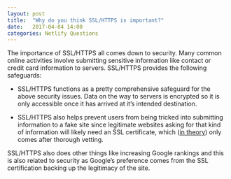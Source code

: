```yaml
---
layout: post
title:  "Why do you think SSL/HTTPS is important?"
date:   2017-04-04 14:00
categories: Netlify Questions
---
```


The importance of SSL/HTTPS all comes down to security. Many common online activities involve submitting sensitive information like contact or credit card information to servers. SSL/HTTPS provides the following safeguards:

- SSL/HTTPS functions as a pretty comprehensive safeguard for the above security issues. Data on the way to servers is encrypted so it is only accessible once it has arrived at it’s intended destination.   

- SSL/HTTPS also helps prevent users from being tricked into submitting information to a fake site since legitimate websites asking for that kind of information will likely need an SSL certificate, which ([in theory](http://www.infoworld.com/article/2992605/security/phishing-sites-exploit-trust-in-valid-ssl-certificates.html)) only comes after thorough vetting.  

SSL/HTTPS also does other things like increasing Google rankings and this is also related to security as Google’s preference comes from the SSL certification backing up the legitimacy of the site.  
  
